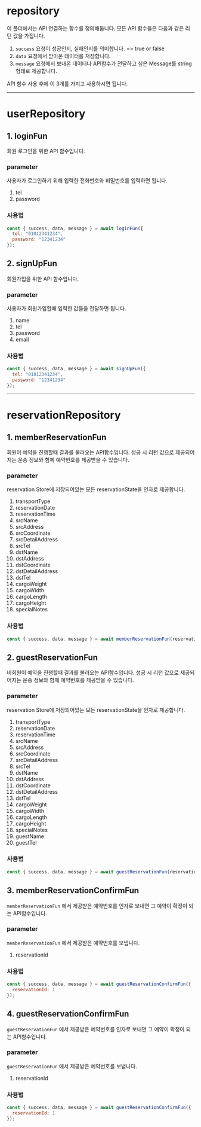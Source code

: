 # repository

이 폴더에서는 API 연결하는 함수를 정의해둡니다.
모든 API 함수들은 다음과 같은 리턴 값을 가집니다.

1. `success`
   요청이 성공인지, 실패인지를 의미합니다. => true or false
2. `data`
   요청에서 받아온 데이터를 저장합니다.
3. `message`
   요청에서 보내온 데이터나 API함수가 전달하고 싶은 Message를 string형태로 제공합니다.

API 함수 사용 후에 이 3개를 가지고 사용하시면 됩니다.

---

# userRepository

## 1. loginFun

회원 로그인을 위한 API 함수입니다.

### parameter

사용자가 로그인하기 위해 입력한 전화번호와 비밀번호를 입력하면 됩니다.

1. tel
2. password

### 사용법

```js
const { success, data, message } = await loginFun({
  tel: "01012341234",
  password: "12341234"
});
```

## 2. signUpFun

회원가입을 위한 API 함수입니다.

### parameter

사용자가 회원가입할때 입력한 값들을 전달하면 됩니다.

1. name
2. tel
3. password
4. email

### 사용법

```js
const { success, data, message } = await signUpFun({
  tel: "01012341234",
  password: "12341234"
});
```

---

# reservationRepository

## 1. memberReservationFun

회원이 예약을 진행할때 결과를 불러오는 API함수입니다.
성공 시 리턴 값으로 제공되어지는 운송 정보와 함께 예약번호를 제공받을 수 있습니다.

### parameter

reservation Store에 저장되어있는 모든 reservationState을 인자로 제공합니다.

1. transportType
2. reservationDate
3. reservationTime
4. srcName
5. srcAddress
6. srcCoordinate
7. srcDetailAddress
8. srcTel
9. dstName
10. dstAddress
11. dstCoordinate
12. dstDetailAddress
13. dstTel
14. cargoWeight
15. cargoWidth
16. cargoLength
17. cargoHeight
18. specialNotes

### 사용법

```js
const { success, data, message } = await memberReservationFun(reservationState);
```

## 2. guestReservationFun

비회원이 예약을 진행할때 결과를 불러오는 API함수입니다.
성공 시 리턴 값으로 제공되어지는 운송 정보와 함께 예약번호를 제공받을 수 있습니다.

### parameter

reservation Store에 저장되어있는 모든 reservationState을 인자로 제공합니다.

1. transportType
2. reservationDate
3. reservationTime
4. srcName
5. srcAddress
6. srcCoordinate
7. srcDetailAddress
8. srcTel
9. dstName
10. dstAddress
11. dstCoordinate
12. dstDetailAddress
13. dstTel
14. cargoWeight
15. cargoWidth
16. cargoLength
17. cargoHeight
18. specialNotes
19. guestName
20. guestTel

### 사용법

```js
const { success, data, message } = await guestReservationFun(reservationState);
```

## 3. memberReservationConfirmFun

`memberReservationFun` 에서 제공받은 예약번호를 인자로 보내면 그 예약이 확정이 되는 API함수입니다.

### parameter

`memberReservationFun` 에서 제공받은 예약번호를 보냅니다.

1. reservationId

### 사용법

```js
const { success, data, message } = await guestReservationConfirmFun({
  reservationId: 1
});
```

## 4. guestReservationConfirmFun

`guestReservationFun` 에서 제공받은 예약번호를 인자로 보내면 그 예약이 확정이 되는 API함수입니다.

### parameter

`guestReservationFun` 에서 제공받은 예약번호를 보냅니다.

1. reservationId

### 사용법

```js
const { success, data, message } = await guestReservationConfirmFun({
  reservationId: 1
});
```
